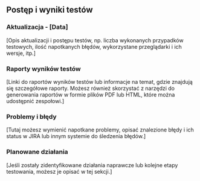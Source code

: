 ## Postęp i wyniki testów

### Aktualizacja - [Data]

[Opis aktualizacji i postępu testów, np. liczba wykonanych przypadków testowych, ilość napotkanych błędów, wykorzystane przeglądarki i ich wersje, itp.]

### Raporty wyników testów

[Linki do raportów wyników testów lub informacje na temat, gdzie znajdują się szczegółowe raporty. Możesz również skorzystać z narzędzi do generowania raportów w formie plików PDF lub HTML, które można udostępnić zespołowi.]

### Problemy i błędy

[Tutaj możesz wymienić napotkane problemy, opisać znalezione błędy i ich status w JIRA lub innym systemie do śledzenia błędów.]

### Planowane działania

[Jeśli zostały zidentyfikowane działania naprawcze lub kolejne etapy testowania, możesz je opisać w tej sekcji.]

